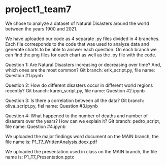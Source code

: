 # project1_team7
We chose to analyze a dataset of Natural Disasters around the world between the years 1900 and 2021.

We have uploaded our code as 4 separate .py files divided in 4 branches. Each file corresponds to the code that was used to analyze data and generate charts to be able to answer each question. On each branch we can find the png files for each chart as well as the .py file with the code.

Question 1: Are Natural Disasters increasing or  decreasing over time? And, which ones are the most common? Git branch: erik_script.py, file name: Question #1.ipynb

Question 2: How do different disasters occur in different world regions recently? Git branch: karen_script.py, file name: Question #2.ipynb

Question 3: Is there a correlation between all the data? Git branch: oliva_script.py, fiel name: Question #3.ipynb

Question 4: What happened to the number of deaths and number of disasters over the years? How can we explain it? Git branch: pedro_script, file name: Question #4.ipynb

We uploaded the major findings word document on the MAIN branch, the file name is: P1_T7_WrittenAnalysis.docx.pdf

We uploaded the presentation used in class on the MAIN branch, the file name is: P1_T7_Presentation.pptx
